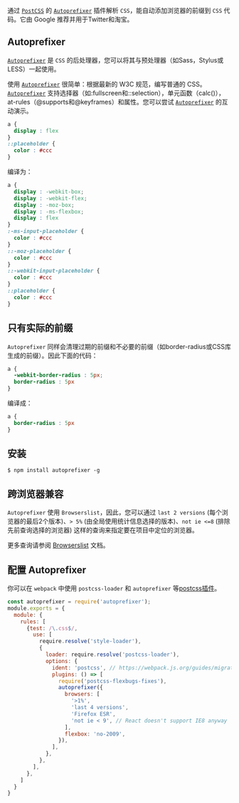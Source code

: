 
通过 [`PostCSS`](https://github.com/postcss/postcss) 的 [`Autoprefixer`](https://github.com/postcss/autoprefixer) 插件解析 `CSS`，能自动添​​加浏览器的前缀到 `CSS` 代码。它由 Google 推荐并用于Twitter和淘宝。  

## Autoprefixer
[`Autoprefixer`](https://github.com/postcss/autoprefixer) 是 `CSS` 的后处理器，您可以将其与预处理器（如Sass，Stylus或LESS）一起使用。  

使用 [`Autoprefixer`](https://github.com/postcss/autoprefixer) 很简单：根据最新的 W3C 规范，编写普通的 CSS。 [`Autoprefixer`](https://github.com/postcss/autoprefixer) 支持选择器（如:fullscreen和::selection），单元函数（calc()），at-rules（@supports和@keyframes）和属性。您可以尝试 [`Autoprefixer`](http://autoprefixer.github.io/) 的互动演示。  
```css
a {
  display : flex
}
::placeholder {
  color : #ccc
}

```
编译为：
```css
a {
  display : -webkit-box;
  display : -webkit-flex;
  display : -moz-box;
  display : -ms-flexbox;
  display : flex
}
:-ms-input-placeholder {
  color : #ccc
}
::-moz-placeholder {
  color : #ccc
}
::-webkit-input-placeholder {
  color : #ccc
}
::placeholder {
  color : #ccc
}
```
## 只有实际的前缀
`Autoprefixer` 同样会清理过期的前缀和不必要的前缀（如border-radius或CSS库生成的前缀）。因此下面的代码：
```css
a {
  -webkit-border-radius : 5px;
  border-radius : 5px
}
```
编译成：
```css
a {
  border-radius : 5px
}
```

## 安装 

```shell
$ npm install autoprefixer -g
```
## 跨浏览器兼容
`Autoprefixer` 使用 `Browserslist`，因此，您可以通过 `last 2 versions` (每个浏览器的最后2个版本)、`> 5%` (由全局使用统计信息选择的版本)、`not ie <=8` (排除先前查询选择的浏览器) 这样的查询来指定要在项目中定位的浏览器。

更多查询请参阅 [Browserslist](https://github.com/ai/browserslist#queries) 文档。
## 配置 Autoprefixer

你可以在 `webpack` 中使用 `postcss-loader` 和 `autoprefixer` 等[postcss插件](https://github.com/postcss/postcss#plugins)。

```js
const autoprefixer = require('autoprefixer');
module.exports = {
  module: {
    rules: [
      {test: /\.css$/,
        use: [
          require.resolve('style-loader'),
          {
            loader: require.resolve('postcss-loader'),
            options: {
              ident: 'postcss', // https://webpack.js.org/guides/migrating/#complex-options
              plugins: () => [
                require('postcss-flexbugs-fixes'),
                autoprefixer({
                  browsers: [
                    '>1%',
                    'last 4 versions',
                    'Firefox ESR',
                    'not ie < 9', // React doesn't support IE8 anyway
                  ],
                  flexbox: 'no-2009',
                }),
              ],
            },
          },
        ],
      },
    ]
  }
}
```

